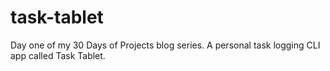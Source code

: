 # task-tablet
Day one of my 30 Days of Projects blog series. A personal task logging CLI app called Task Tablet.

